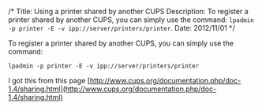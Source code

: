 /*
Title: Using a printer shared by another CUPS
Description: To register a printer shared by another CUPS, you can simply use the command: `lpadmin -p printer -E -v ipp://server/printers/printer`.
Date: 2012/11/01
*/


To register a printer shared by another CUPS, you can simply use the command:

    lpadmin -p printer -E -v ipp://server/printers/printer

I got this from this page [http://www.cups.org/documentation.php/doc-1.4/sharing.html](http://www.cups.org/documentation.php/doc-1.4/sharing.html)
